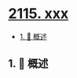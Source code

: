# [2115. xxx](https://github.com/Tdahuyou/TNotes.leetcode/tree/main/notes/2115.%20xxx)

<!-- region:toc -->

- [1. 📝 概述](#1--概述)

<!-- endregion:toc -->

## 1. 📝 概述

